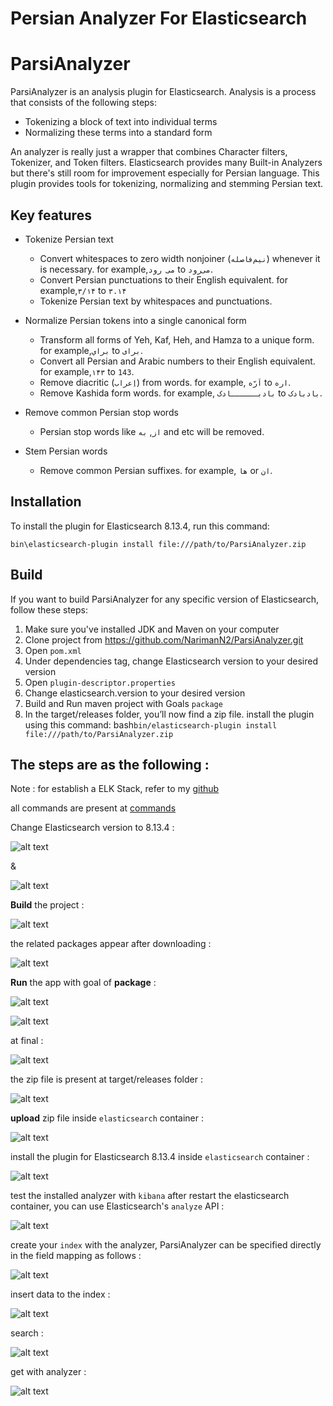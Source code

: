 # Persian Analyzer For Elasticsearch

# ParsiAnalyzer
ParsiAnalyzer is an analysis plugin for Elasticsearch. Analysis is a process that consists of the following steps:

- Tokenizing a block of text into individual terms
- Normalizing these terms into a standard form

An analyzer is really just a wrapper that combines Character filters, Tokenizer, and Token filters. Elasticsearch provides many Built-in Analyzers but there's still room for improvement especially for Persian language. This plugin provides tools for tokenizing, normalizing and stemming Persian text.

## Key features
- Tokenize Persian text
  - Convert whitespaces to zero width nonjoiner (`نیم‌فاصله`) whenever it is necessary. for example,`می رود` to `می‌رود`.
  - Convert Persian punctuations to their English equivalent. for example,`۳/۱۴` to `۳.۱۴`
  - Tokenize Persian text by whitespaces and punctuations.
  
- Normalize Persian tokens into a single canonical form
  - Transform all forms of Yeh, Kaf, Heh, and Hamza to a unique form. for example,`براي` to `برای`.
  - Convert all Persian and Arabic numbers to their English equivalent. for example,`۱۴۳` to `143`.
  - Remove diacritic (`اِعراب`) from words. for example, `اَرّه` to `اره`.
  - Remove Kashida form words. for example, `بادبــــــادک` to `بادبادک`.
  
- Remove common Persian stop words
  - Persian stop words like `از`, `به` and etc will be removed.
  
- Stem Persian words
  - Remove common Persian suffixes. for example, `ها` or `ان`.
  
## Installation
To install the plugin for Elasticsearch 8.13.4, run this command:

```bin\elasticsearch-plugin install file:///path/to/ParsiAnalyzer.zip```

## Build
If you want to build ParsiAnalyzer for any specific version of Elasticsearch, follow these steps:
1. Make sure you've installed JDK and Maven on your computer
2. Clone project from https://github.com/NarimanN2/ParsiAnalyzer.git
3. Open ```pom.xml```
4. Under dependencies tag, change Elasticsearch version to your desired version
5. Open ```plugin-descriptor.properties```
6. Change elasticsearch.version to your desired version
7. Build and Run maven project with Goals ```package```
8. In the target/releases folder, you’ll now find a zip file. install the plugin using this command:
bash```bin/elasticsearch-plugin install file:///path/to/ParsiAnalyzer.zip```

## The steps are as the following :

Note : for establish a ELK Stack, refer to my [github](https://github.com/kayvansol/elasticsearch/)

all commands are present  at [commands](https://github.com/kayvansol/ParsiAnalyzer/blob/main/commands.txt)

Change Elasticsearch version to 8.13.4 :

![alt text](https://raw.githubusercontent.com/kayvansol/ParsiAnalyzer/main/img/pom.png?raw=true)

&

![alt text](https://raw.githubusercontent.com/kayvansol/ParsiAnalyzer/main/img/descriptor.png?raw=true)

**Build** the project :

![alt text](https://raw.githubusercontent.com/kayvansol/ParsiAnalyzer/main/img/build.png?raw=true)

the related packages appear after downloading :

![alt text](https://raw.githubusercontent.com/kayvansol/ParsiAnalyzer/main/img/NewDependency.png?raw=true)

**Run** the app with goal of **package** :

![alt text](https://raw.githubusercontent.com/kayvansol/ParsiAnalyzer/main/img/build1.png?raw=true)

![alt text](https://raw.githubusercontent.com/kayvansol/ParsiAnalyzer/main/img/build2.png?raw=true)

at final :

![alt text](https://raw.githubusercontent.com/kayvansol/ParsiAnalyzer/main/img/build3.png?raw=true)

the zip file is present at target/releases folder :

![alt text](https://raw.githubusercontent.com/kayvansol/ParsiAnalyzer/main/img/release.png?raw=true)

**upload** zip file inside `elasticsearch` container :

![alt text](https://raw.githubusercontent.com/kayvansol/ParsiAnalyzer/main/img/uploadzip.png?raw=true)

install the plugin for Elasticsearch 8.13.4 inside `elasticsearch` container :

![alt text](https://raw.githubusercontent.com/kayvansol/ParsiAnalyzer/main/img/install.png?raw=true)

test the installed analyzer with `kibana` after restart the elasticsearch container, you can use Elasticsearch's `analyze` API :

![alt text](https://raw.githubusercontent.com/kayvansol/ParsiAnalyzer/main/img/post.png?raw=true)

create your `index` with the analyzer, ParsiAnalyzer can be specified directly in the field mapping as follows :

![alt text](https://raw.githubusercontent.com/kayvansol/ParsiAnalyzer/main/img/createindex.png?raw=true)

insert data to the index :

![alt text](https://raw.githubusercontent.com/kayvansol/ParsiAnalyzer/main/img/insertdata.png?raw=true)

search :

![alt text](https://raw.githubusercontent.com/kayvansol/ParsiAnalyzer/main/img/search.png?raw=true)

get with analyzer :

![alt text](https://raw.githubusercontent.com/kayvansol/ParsiAnalyzer/main/img/getwithanalyzer.png?raw=true)

